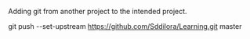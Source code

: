 Adding git from another project to the intended project.
 
 git push --set-upstream https://github.com/Sddilora/Learning.git master
